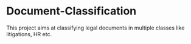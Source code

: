 # Document-Classification
This project aims at classifying legal documents in multiple classes like litigations, HR etc.
